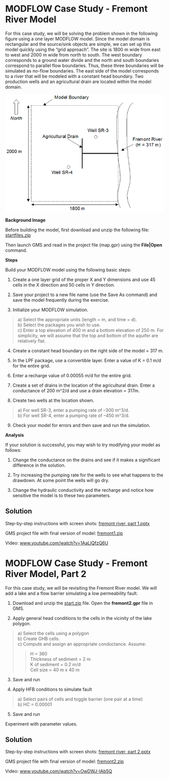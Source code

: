 # MODFLOW Case Study - Fremont River Model

For this case study, we will be solving the problem shown in the following figure using a one layer MODFLOW model.  Since the model domain is rectangular and the source/sink objects are simple, we can set up this model quickly using the “grid approach”.  The site is 1800 m wide from east to west and 2000 m wide from north to south.  The west boundary corresponds to a ground water divide and the north and south boundaries correspond to parallel flow boundaries.  Thus, these three boundaries will be simulated as no-flow boundaries.  The east side of the model corresponds to a river that will be modeled with a constant head boundary.  Two production wells and an agricultural drain are located within the model domain.

![fremont.gif](images/fremont.gif)

**Background Image**

Before building the model, first download and unzip the following file: [<u>startfiles.zip</u>](zip%20folders/startfiles.zip)

Then launch GMS and read in the project file (map.gpr) using the **File|Open** command.

**Steps**

Build your MODFLOW model using the following basic steps:

1) Create a one layer grid of the proper X and Y dimensions and use 45 cells in the X direction and 50 cells in Y direction.

2) Save your project to a new file name (use the Save As command) and save the model frequently during the exercise.

3) Initialize your MODFLOW simulation.
>a) Select the appropriate units (length = m, and time = d).<br>
>b) Select the packages you wish to use.<br>
>c) Enter a top elevation of 400 m and a bottom elevation of 250 m.  For simplicity, we will assume that the top and bottom of the aquifer are relatively flat.

4) Create a constant head boundary on the right side of the model = 317 m.

5) In the LPF package, use a convertible layer.  Enter a value of K = 0.1 m/d for the entire grid.

6) Enter a recharge value of 0.00055 m/d for the entire grid.

7) Create a set of drains in the location of the agricultural drain.  Enter a conductance of 200 m^2/d and use a drain elevation = 317m.

8) Create two wells at the location shown.
>a) For well SR-3, enter a pumping rate of –300 m^3/d.<br>
>b) For well SR-4, enter a pumping rate of –450 m^3/d.

9) Check your model for errors and then save and run the simulation.

**Analysis**

If your solution is successful, you may wish to try modifying your model as follows:

1) Change the conductance on the drains and see if it makes a significant difference in the solution.

2) Try increasing the pumping rate for the wells to see what happens to the drawdown.  At some point the wells will go dry.

3) Change the hydraulic conductivity and the recharge and notice how sensitive the model is to these two parameters.

## Solution

Step-by-step instructions with screen shots: [<u>fremont river, part 1.pptx</u>](fremont%20river%2C%20part%201.pptx)

GMS project file with final version of model: [<u>fremont1.zip</u>](zip%20folders/fremont1.zip)

Video: [<u>www.youtube.com/watch?v=1AaLIQfzQ6U</u>](https://www.youtube.com/watch?v=1AaLIQfzQ6U)

# MODFLOW Case Study - Fremont River Model, Part 2

For this case study, we will be revisiting the Fremont River model. We will add a lake and a flow barrier simulating a low permeability fault.

1) Download and unzip the [<u>start.zip</u>](zip%20folders/start.zip) file. Open the **fremont2.gpr** file in GMS.

2) Apply general head conditions to the cells in the vicinity of the lake polygon.
>a) Select the cells using a polygon<br>
>b) Create GHB cells.<br>
>c) Compute and assign an appropriate conductance. Assume:<br>
>>H = 360<br>
>>Thickness of sediment = 2 m<br>
>>K of sediment = 0.2 m/d<br>
>>Cell size = 40 m x 40 m

3) Save and run

4) Apply HFB conditions to simulate fault
>a) Select pairs of cells and toggle barrier (one pair at a time)<br>
>b) HC = 0.00001

5) Save and run

Experiment with parameter values.
 
## Solution

Step-by-step instructions with screen shots: [<u>fremont river, part 2.pptx</u>](Fremont%20River%2C%20Part%202.pptx)

GMS project file with final version of model: [<u>fremont2.zip</u>](zip%20folders/fremont2.zip)

Video: [<u>www.youtube.com/watch?v=OwDWJ-IAb5Q</u>](https://www.youtube.com/watch?v=OwDWJ-IAb5Q)

 

 

 
 

 